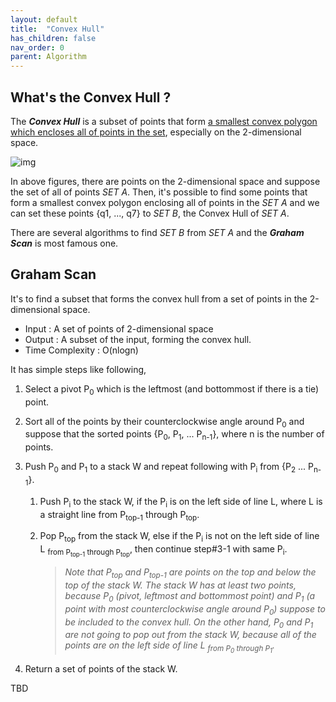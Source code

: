 ```yaml
---
layout: default
title:  "Convex Hull"
has_children: false
nav_order: 0
parent: Algorithm
---
```


## What's the Convex Hull ?

The ***Convex Hull*** is a subset of points that form <u>a smallest convex polygon which encloses all of points in the set</u>, especially on the 2-dimensional space.

![img](https://miro.medium.com/v2/resize:fit:677/1*F4IUmOJbbLMJiTgHxpoc7Q.png)

In above figures, there are points on the 2-dimensional space and suppose the set of all of points *SET A*. Then, it's possible to find some points that form a smallest convex polygon enclosing all of points in the *SET A* and we can set these points {q1, ..., q7} to *SET B*, the Convex Hull of *SET A*.

There are several algorithms to find *SET B* from *SET A* and the ***Graham Scan*** is most famous one.

## Graham Scan

It's to find a subset that forms the convex hull from a set of points in the 2-dimensional space.
- Input : A set of points of 2-dimensional space
- Output : A subset of the input, forming the convex hull.
- Time Complexity : O(nlogn)

It has simple steps like following,

1. Select a pivot P<sub>0</sub> which is the leftmost (and bottommost if there is a tie) point.

2. Sort all of the points by their counterclockwise angle around P<sub>0</sub> and suppose that the sorted points {P<sub>0</sub>, P<sub>1</sub>, ... P<sub>n-1</sub>}, where n is the number of points.

3. Push P<sub>0</sub> and P<sub>1</sub> to a stack W and repeat following with P<sub>i</sub> from {P<sub>2</sub> ... P<sub>n-1</sub>}.

   1. Push P<sub>i</sub> to the stack W, if the P<sub>i</sub> is on the left side of line L, where L is a straight line from P<sub>top-1</sub> through P<sub>top</sub>.

   2. Pop P<sub>top</sub> from the stack W, else if the P<sub>i</sub> is not on the left side of line L <sub>from P<sub>top-1</sub> through P<sub>top</sub></sub>, then continue step#3-1 with same P<sub>i</sub>.
   
      > *Note that P<sub>top</sub> and P<sub>top-1</sub> are points on the top and below the top of the stack W. The stack W has at least two points, because P<sub>0</sub> (pivot, leftmost and bottommost point) and P<sub>1</sub> (a point with most counterclockwise angle around P<sub>0</sub>) suppose to be included to the convex hull. On the other hand, P<sub>0</sub> and P<sub>1</sub> are not going to pop out from the stack W, because all of the points are on the left side of line L <sub>from P<sub>0</sub> through P<sub>1</sub></sub>.*
   
4. Return a set of points of the stack W.

TBD









